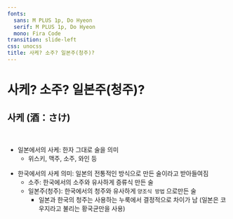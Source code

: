 ```yaml
---
fonts:
  sans: M PLUS 1p, Do Hyeon
  serif: M PLUS 1p, Do Hyeon
  mono: Fira Code
transition: slide-left
css: unocss
title: 사케? 소주? 일본주(청주)?
---
```


# 사케? 소주? 일본주(청주)?

## 사케 (酒：さけ)

<br/>


- 일본에서의 사케: 한자 그대로 술을 의미
  - 위스키, 맥주, 소주, 와인 등

<v-click>

- 한국에서의 사케 의미: 일본의 전통적인 방식으로 만든 술이라고 받아들여짐
  - 소주: 한국에서의 소주와 유사하게 증류식 만든 술
  - 일본주(청주): 한국에서의 청주와 유사하게 <code v-mark.circle.orange="2">양조식 방법</code> 으로만든 술
    - 일본과 한국의 청주는 사용하는 누룩에서 결정적으로 차이가 남 <span v-mark.red="3">(일본은 코우지라고 불리는 황국균만을 사용)</span>

</v-click>

